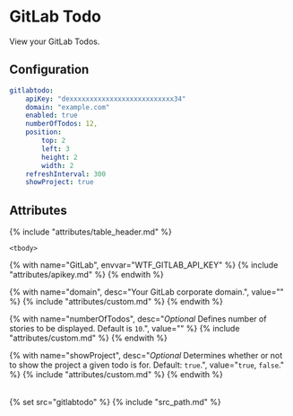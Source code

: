 # GitLab Todo

View your GitLab Todos.

## Configuration

```yaml
gitlabtodo:
    apiKey: "dexxxxxxxxxxxxxxxxxxxxxxxxxx34"
    domain: "example.com"
    enabled: true
    numberOfTodos: 12,
    position:
        top: 2
        left: 3
        height: 2
        width: 2
    refreshInterval: 300
    showProject: true
```

## Attributes

<table>
    {% include "attributes/table_header.md" %}

    <tbody>
{% with name="GitLab", envvar="WTF_GITLAB_API_KEY" %}
            {% include "attributes/apikey.md" %}
        {% endwith %}

{% with name="domain", desc="Your GitLab corporate domain.", value="" %}
{% include "attributes/custom.md" %}
{% endwith %}

{% with name="numberOfTodos", desc="<em>Optional</em> Defines number of stories to be displayed. Default is <code>10</code>.", value="" %}
{% include "attributes/custom.md" %}
{% endwith %}

{% with name="showProject", desc="<em>Optional</em> Determines whether or not to show the project a given todo is for. Default: <code>true</code>.", value="<code>true</code>, <code>false</code>." %}
{% include "attributes/custom.md" %}
{% endwith %}
    </tbody>
</table>

{% set src="gitlabtodo" %}
{% include "src_path.md" %}